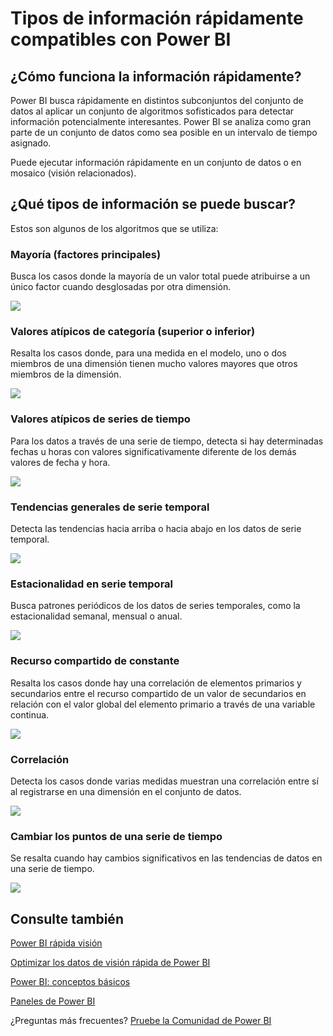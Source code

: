 <properties
   pageTitle="Tipos de información rápidamente compatibles con Power BI"
   description="Rápida visión con Power BI."
   services="powerbi"
   documentationCenter=""
   authors="mihart"
   manager="mblythe"
   backup=""
   editor=""
   tags=""
   qualityFocus="no"
   qualityDate=""/>

<tags
   ms.service="powerbi"
   ms.devlang="NA"
   ms.topic="article"
   ms.tgt_pltfrm="NA"
   ms.workload="powerbi"
   ms.date="10/09/2016"
   ms.author="mihart"/>


# Tipos de información rápidamente compatibles con Power BI

## ¿Cómo funciona la información rápidamente?

Power BI busca rápidamente en distintos subconjuntos del conjunto de datos al aplicar un conjunto de algoritmos sofisticados para detectar información potencialmente interesantes. Power BI se analiza como gran parte de un conjunto de datos como sea posible en un intervalo de tiempo asignado.

Puede ejecutar información rápidamente en un conjunto de datos o en mosaico (visión relacionados).   

##  ¿Qué tipos de información se puede buscar?
Estos son algunos de los algoritmos que se utiliza:

### Mayoría (factores principales)
Busca los casos donde la mayoría de un valor total puede atribuirse a un único factor cuando desglosadas por otra dimensión.  

![](media/powerbi-service-auto-insights-types/PBI_auto_insight_types_majority.png)

### Valores atípicos de categoría (superior o inferior)
Resalta los casos donde, para una medida en el modelo, uno o dos miembros de una dimensión tienen mucho valores mayores que otros miembros de la dimensión.  

![](media/powerbi-service-auto-insights-types/PBI_auto_insight_types_category_outliers.png)

### Valores atípicos de series de tiempo
Para los datos a través de una serie de tiempo, detecta si hay determinadas fechas u horas con valores significativamente diferente de los demás valores de fecha y hora.

![](media/powerbi-service-auto-insights-types/PBI_auto_insight_types_time_series_outliers.png)

### Tendencias generales de serie temporal
Detecta las tendencias hacia arriba o hacia abajo en los datos de serie temporal.

![](media/powerbi-service-auto-insights-types/PBI_auto_insight_types_trend.png)

### Estacionalidad en serie temporal
Busca patrones periódicos de los datos de series temporales, como la estacionalidad semanal, mensual o anual.

![](media/powerbi-service-auto-insights-types/PBI_auto_insight_types_seasonality_new.png)

### Recurso compartido de constante
Resalta los casos donde hay una correlación de elementos primarios y secundarios entre el recurso compartido de un valor de secundarios en relación con el valor global del elemento primario a través de una variable continua.

![](media/powerbi-service-auto-insights-types/PBI_auto_insight_types_steadyshare.png)

### Correlación
Detecta los casos donde varias medidas muestran una correlación entre sí al registrarse en una dimensión en el conjunto de datos.

![](media/powerbi-service-auto-insights-types/PBI_auto_insight_types_correlation.png)

### Cambiar los puntos de una serie de tiempo
Se resalta cuando hay cambios significativos en las tendencias de datos en una serie de tiempo.

![](media/powerbi-service-auto-insights-types/PBI_auto_insight_types_changepoint.png)

## Consulte también

[Power BI rápida visión](powerbi-service-auto-insights.md)

[Optimizar los datos de visión rápida de Power BI](powerbi-service-auto-insights-optimize.md)

[Power BI: conceptos básicos](powerbi-service-basic-concepts.md)

[Paneles de Power BI](powerbi-service-dashboards.md)

¿Preguntas más frecuentes? [Pruebe la Comunidad de Power BI](http://community.powerbi.com/)
